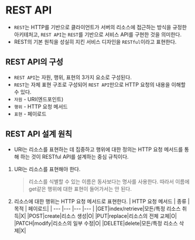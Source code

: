 # REST API

- `REST`는 HTTP를 기반으로 클라이언트가 서버의 리소스에 접근하는 방식을 규정한 아키테처고, `REST API`는 `REST`를 기반으로 서비스 API를 구현한 것을 의미한다.
- REST의 기본 원칙을 성실히 지킨 서비스 디자인을 `RESTful`이라고 표현한다.

## REST API의 구성

- `REST API`는 자원, 행위, 표현의 3가지 요소로 구성된다.
- `REST`는 자체 표현 구조로 구성되어 `REST API`만으로 HTTP 요청의 내용을 이해할 수 있다.
- `자원` - URI(엔드포인트)
- `행위` - HTTP 요청 메서드
- `표현` - 페이로드

## REST API 설계 원칙

- URI는 리소스를 표현하는 데 집중하고 행위에 대한 정의는 HTTP 요청 메서드를 통해 하는 것이 RESTful API를 설계하는 중심 규칙이다.

1. URI는 리소스를 표현해야 한다.
   > 리소스를 식별할 수 있는 이름은 동사보다는 명사를 사용한다. 따라서 이름에 get같은 행위에 대한 표현이 들어가서는 안 된다.
2. 리소스에 대한 행위는 HTTP 요청 메서드로 표현한다.
   | HTTP 요청 메서드 | 종류 | 목적 | 페이로드|
   | --- |--- |--- |--- |
   |GET|index/retrieve|모든/특정 리소스 취득|X|
   |POST|create|리소스 생성|O|
   |PUT|replace|리소스의 전체 교체|O|
   |PATCH|modify|리소스의 일부 수정|O|
   |DELETE|delete|모든/특정 리소스 삭제|X|

